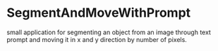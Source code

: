 # SegmentAndMoveWithPrompt
small application for segmenting an object from an image through text prompt and moving it in x and y direction by number of pixels.
